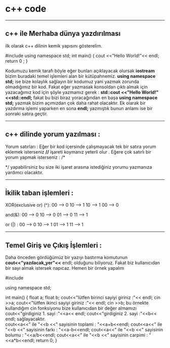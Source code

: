 # c++ code

----

## c++ ile Merhaba dünya yazdırılması

ilk olarak c++ dilinin kemik yapısını gösterelim.

#include <iostream>
using namespace std;
int main() 
{
  cout <<"Hello World!"<< endl;
  return 0 ;
}  

Kodumuzu kemik tarafı böyle eğer bunları açıklayacak olursak **iostream** bizim buradaki temel işlemleri alan bir kütüpahnemiz.
**using namespace std;** ise bize kolaylık sağlayın bir kodumuz yani yazmak zorunda olmadığımız bir kod. Fakat eğer yazmasak konsoldan çıktı almak için yazacağımız kod için şöyle yazmamız gerek  :
   **std::cout <<"Hello World!"<<std::endl;** fakat bu bizi biraz yoracağından en başa **using namespace std;** yazmak bizim açımızdan çok daha rahat olacaktır. Ek olarak bir yazdırma işlemi yaparken en sona **endl;** yazmıştık bunun anlamı ise bir sonraki satıra geçtir.
  
  ----
  
  ## c++ dilinde yorum yazılması :
  
 Yorum satırları : Eğer bir kod içersinde çalışmayacak  tek bir satıra yorum eklemek isterseniz  **//** işareti koymanız yeterli olur . Eğere çok satırlı bir yorum yapmak isterseniz :
  /*
  
  */
yapabilirsiniz bu size iki işaret arasına istediğiniz yorumu yazmanıza yardımcı olacaktır.

----
  

## İkilik taban işlemleri :
  
  XOR(exclusive or) (^):
  00 --> 0
  10 --> 1
  10 --> 1
  00 --> 0
  
  and(&):
  00 --> 0
  10 --> 0
  01 --> 0
  11 --> 1
  
  or (|) :
  00 --> 0
  10 --> 1
  01 --> 1
  11 --> 1
  
----

  
## Temel Giriş ve Çıkış İşlemleri :

  Daha önceden gördüğümüz bir yazıyı bastırma komutunun **cout<<"yazılacak_yer"<<** endl; olduğunu biliyoruz. Fakat biz kullanıcıdan bir sayı almak istersek napıcaz. 
  Hemen bir örnek yapalım
  
  #include <iostream>

using namespace std;

int main()
{
float a;
float b;
cout<<"lütfen birinci sayiyi giriniz :"<< endl;
cin >>a;
cout<<"lütfen ikinci sayiyi giriniz :"<< endl;
cin >>b;                                                                                       bu örnekte kullandığım cin fonksiyonu bize kullanıcıdan bir değer almamızı
cout<<"girdiginiz 1. sayi :"<<a<< endl;
cout<<"girdiginiz 2. sayi :"<<b<< endl;                                                        sağlayacaktır.                                                 
cout<<a<<" ile "<<b <<" sayisinin toplami :  "<<a+b<<endl;
cout<<a<<" ile "<<b <<" sayisinin farkı :  "<<a-b<<endl;
cout<<a<<" ile "<<b <<" sayisinin bolumu :  "<<a/b<<endl;
cout<<a<<" ile "<<b <<" sayisinin carpimi :  "<<a*b<<endl;
return 0;
}

